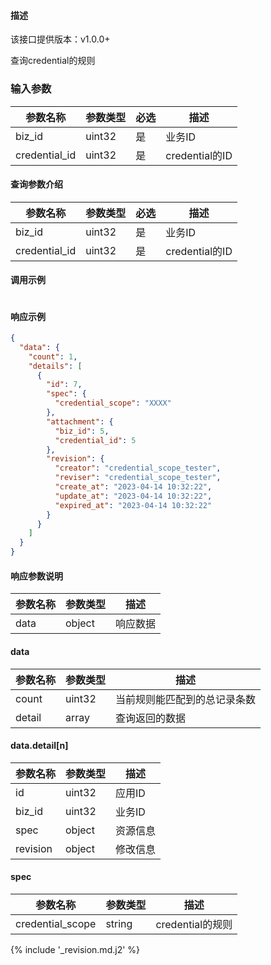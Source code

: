 #### 描述

该接口提供版本：v1.0.0+

查询credential的规则

### 输入参数

| 参数名称     | 参数类型     | 必选   | 描述             |
| ------------ | ------------ | ------ | ---------------- |
| biz_id         | uint32       | 是     | 业务ID     |
| credential_id         | uint32       | 是     | credential的ID     |

#### 查询参数介绍

| 参数名称     | 参数类型     | 必选   | 描述                                  |
| ------------ | ------------ | ------ |-------------------------------------|
| biz_id    | uint32       | 是     | 业务ID                                |
| credential_id | uint32 | 是 | credential的ID              |


#### 调用示例

```json
```

#### 响应示例

```json
{
  "data": {
    "count": 1,
    "details": [
      {
        "id": 7,
        "spec": {
          "credential_scope": "XXXX"
        },
        "attachment": {
          "biz_id": 5,
          "credential_id": 5
        },
        "revision": {
          "creator": "credential_scope_tester",
          "reviser": "credential_scope_tester",
          "create_at": "2023-04-14 10:32:22",
          "update_at": "2023-04-14 10:32:22",
          "expired_at": "2023-04-14 10:32:22"
        }
      }
    ]
  }
}
```

#### 响应参数说明

| 参数名称     | 参数类型   | 描述                           |
| ------------ | ---------- | ------------------------------ |
|       data       |      object      |            响应数据                  |

#### data

| 参数名称     | 参数类型   | 描述                           |
| ------------ | ---------- | ------------------------------ |
|      count        |      uint32      |            当前规则能匹配到的总记录条数                  |
|      detail        |      array      |             查询返回的数据                  |

#### data.detail[n]

| 参数名称     | 参数类型   | 描述                           |
| ------------ | ---------- | ------------------------------ |
|      id        |      uint32      |            应用ID                    |
|      biz_id        |      uint32      |            业务ID                    |
|      spec        |      object      |            资源信息       |
|      revision        |      object      |          修改信息        |

#### spec

| 参数名称     | 参数类型   | 描述                                 |
| ------------ | ---------- |------------------------------------|
| credential_scope | string  | credential的规则       |

{% include '_revision.md.j2' %}
